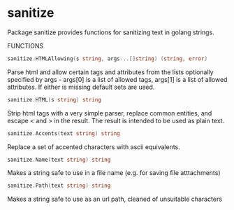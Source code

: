 sanitize
========

Package sanitize provides functions for sanitizing text in golang strings.

FUNCTIONS

```go
sanitize.HTMLAllowing(s string, args...[]string) (string, error)
```

Parse html and allow certain tags and attributes from the lists optionally specified by args - args[0] is a list of allowed tags, args[1] is a list of allowed attributes. If either is missing default sets are used. 


```go
sanitize.HTML(s string) string
```

Strip html tags with a very simple parser, replace common entities, and escape < and > in the result. The result is intended to be used as plain text. 


```go
sanitize.Accents(text string) string
```

Replace a set of accented characters with ascii equivalents.

```go
sanitize.Name(text string) string
```

Makes a string safe to use in a file name (e.g. for saving file atttachments)

```go
sanitize.Path(text string) string
```

Makes a string safe to use as an url path, cleaned of unsuitable characters

